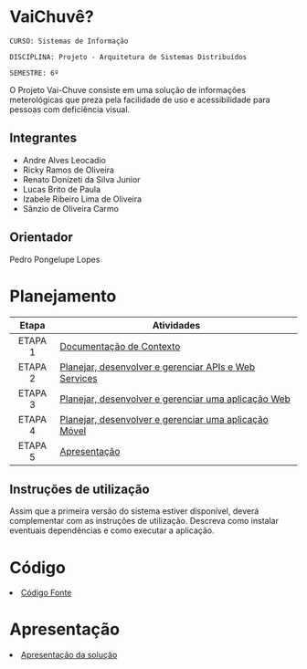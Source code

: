 # VaiChuvê?

`CURSO: Sistemas de Informação`

`DISCIPLINA: Projeto - Arquitetura de Sistemas Distribuídos`

`SEMESTRE: 6º`

O Projeto Vai-Chuve consiste em uma solução de informações meterológicas que preza pela facilidade de uso e acessibilidade para pessoas com deficiência visual.

## Integrantes

* Andre Alves Leocadio
* Ricky Ramos de Oliveira
* Renato Donizeti da Silva Junior
* Lucas Brito de Paula
* Izabele Ribeiro Lima de Oliveira
* Sânzio de Oliveira Carmo

## Orientador

Pedro Pongelupe Lopes

# Planejamento

| Etapa         | Atividades |
|  :----:   | ----------- |
| ETAPA 1         |[Documentação de Contexto](docs/contexto.md) <br> |
| ETAPA 2         |[Planejar, desenvolver e gerenciar APIs e Web Services](docs/backend-apis.md) <br> |
| ETAPA 3         |[Planejar, desenvolver e gerenciar uma aplicação Web](docs/frontend-web.md) |
| ETAPA 4         |[Planejar, desenvolver e gerenciar uma aplicação Móvel](docs/frontend-mobile.md) <br>  |
| ETAPA 5         | [Apresentação](presentation/README.md) |
## Instruções de utilização

Assim que a primeira versão do sistema estiver disponível, deverá complementar com as instruções de utilização. Descreva como instalar eventuais dependências e como executar a aplicação.

# Código

<li><a href="src/README.md"> Código Fonte</a></li>

# Apresentação

<li><a href="presentation/README.md"> Apresentação da solução</a></li>
